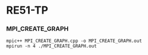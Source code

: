# RE51-TP

### MPI_CREATE_GRAPH

```
mpic++ MPI_CREATE_GRAPH.cpp -o MPI_CREATE_GRAPH.out
mpirun -n 4 ./MPI_CREATE_GRAPH.out
```

